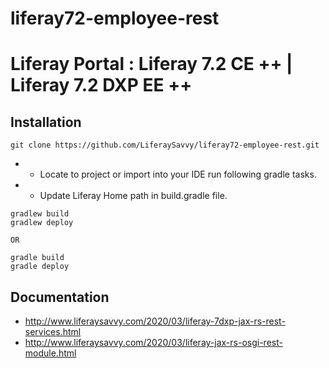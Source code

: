 # liferay72-employee-rest
# Liferay Portal : Liferay 7.2 CE ++ | Liferay 7.2 DXP EE ++
## Installation
`git clone https://github.com/LiferaySavvy/liferay72-employee-rest.git`    
* * Locate to project or import into your IDE run following gradle tasks.  
* * Update Liferay Home path in build.gradle file.
````
gradlew build
gradlew deploy

OR

gradle build
gradle deploy
````
## Documentation 
* http://www.liferaysavvy.com/2020/03/liferay-7dxp-jax-rs-rest-services.html
* http://www.liferaysavvy.com/2020/03/liferay-jax-rs-osgi-rest-module.html 

